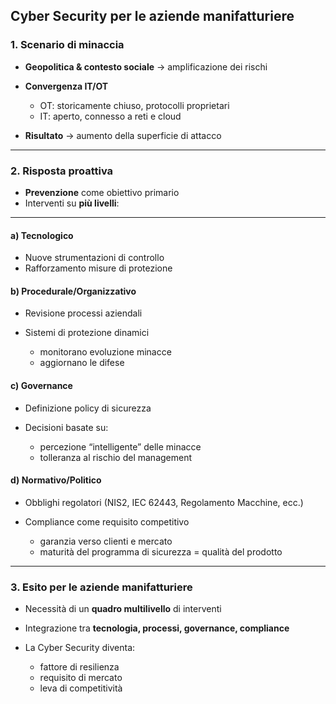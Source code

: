 ## Cyber Security per le aziende manifatturiere

### 1. **Scenario di minaccia**

* **Geopolitica & contesto sociale** → amplificazione dei rischi
* **Convergenza IT/OT**

  * OT: storicamente chiuso, protocolli proprietari
  * IT: aperto, connesso a reti e cloud
* **Risultato** → aumento della superficie di attacco

---

### 2. **Risposta proattiva**

* **Prevenzione** come obiettivo primario
* Interventi su **più livelli**:

---

#### a) **Tecnologico**

* Nuove strumentazioni di controllo
* Rafforzamento misure di protezione

#### b) **Procedurale/Organizzativo**

* Revisione processi aziendali
* Sistemi di protezione dinamici

  * monitorano evoluzione minacce
  * aggiornano le difese

#### c) **Governance**

* Definizione policy di sicurezza
* Decisioni basate su:

  * percezione “intelligente” delle minacce
  * tolleranza al rischio del management

#### d) **Normativo/Politico**

* Obblighi regolatori (NIS2, IEC 62443, Regolamento Macchine, ecc.)
* Compliance come requisito competitivo

  * garanzia verso clienti e mercato
  * maturità del programma di sicurezza = qualità del prodotto

---

### 3. **Esito per le aziende manifatturiere**

* Necessità di un **quadro multilivello** di interventi
* Integrazione tra **tecnologia, processi, governance, compliance**
* La Cyber Security diventa:

  * fattore di resilienza
  * requisito di mercato
  * leva di competitività

